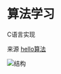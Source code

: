 # 算法学习

C语言实现 

来源 [hello算法](https://www.hello-algo.com/)

![结构](https://www.hello-algo.com/chapter_preface/about_the_book.assets/hello_algo_mindmap.png)